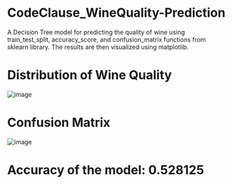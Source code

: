 # CodeClause_WineQuality-Prediction
A Decision Tree model for predicting the quality of wine using train_test_split, accuracy_score, and confusion_matrix functions from sklearn library. The results are then visualized using matplotlib.

# Distribution of Wine Quality
![image](https://user-images.githubusercontent.com/104827931/234780406-6df2e70a-ac15-4686-9f0b-ae5fdcdf90f6.png)

# Confusion Matrix
![image](https://user-images.githubusercontent.com/104827931/234780595-14082c4c-9236-43ac-b196-6a82c8c320ed.png)

# Accuracy of the model: 0.528125
